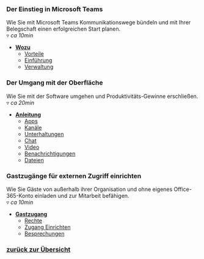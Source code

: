 ### Der Einstieg in Microsoft Teams
Wie Sie mit Microsoft Teams Kommunikationswege bündeln und mit Ihrer Belegschaft einen erfolgreichen Start planen.  
▿ *ca 10min*

- [**Wozu**](#wozu-20200907)
    - [Vorteile](#wozu-vorteile-20200907)
    - [Einführung](#wozu-einfuehrung-20200907)
    - [Verwaltung](#wozu-verwaltung-20200907)


### Der Umgang mit der Oberfläche
Wie Sie mit der Software umgehen und Produktivitäts-Gewinne erschließen.  
▿ *ca 20min*

- [**Anleitung**](#anleitung-20200907)
    - [Apps](#anleitung-apps-20200907)
    - [Kanäle](#anleitung-kanaele-20200907)
    - [Unterhaltungen](#anleitung-unterhaltungen-20200907)
    - [Chat](#anleitung-chat-20200907)
    - [Video](#anleitung-video-20200907)
    - [Benachrichtigungen](#anleitung-benachrichtigungen-20200907)
    - [Dateien](#anleitung-Dateien-20200907)


### Gastzugänge für externen Zugriff einrichten
Wie Sie Gäste von außerhalb ihrer Organisation und ohne eigenes Office-365-Konto einladen und zur Mitarbeit befähigen.  
▿ *ca 10min*

- [**Gastzugang**](#gastzugang-20200907)
    - [Rechte](#gastzugang-rechte-20200907)
    - [Zugang Einrichten](#gastzugang-einrichten-20200907)
    - [Besprechungen](#gastzugang-besprechungen-20200907)

### [zurück zur Übersicht](/)
